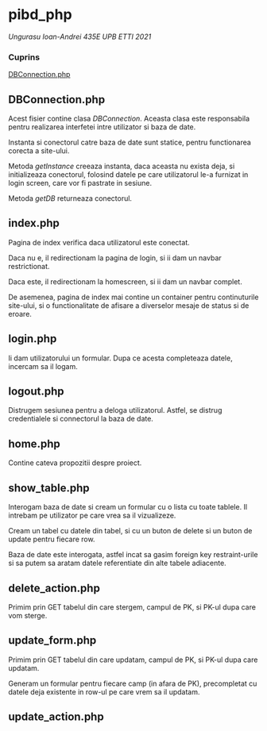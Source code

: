# pibd_php
*Ungurasu Ioan-Andrei 435E UPB ETTI 2021*

### Cuprins
[DBConnection.php](#dbconnection.php)

## DBConnection.php
Acest fisier contine clasa *DBConnection*. Aceasta clasa este responsabila pentru realizarea interfetei intre utilizator si baza de date.

Instanta si conectorul catre baza de date sunt statice, pentru functionarea corecta a site-ului.

Metoda *getInstance* creeaza instanta, daca aceasta nu exista deja, si initializeaza conectorul, folosind datele pe care utilizatorul le-a furnizat in login screen, care vor fi pastrate in sesiune.

Metoda *getDB* returneaza conectorul.

## index.php
Pagina de index verifica daca utilizatorul este conectat.

Daca nu e, il redirectionam la pagina de login, si ii dam un navbar restrictionat.

Daca este, il redirectionam la homescreen, si ii dam un navbar complet.

De asemenea, pagina de index mai contine un container pentru continuturile site-ului, si o functionalitate de afisare a diverselor mesaje de status si de eroare.

## login.php

Ii dam utilizatorului un formular. Dupa ce acesta completeaza datele, incercam sa il logam.

## logout.php

Distrugem sesiunea pentru a deloga utilizatorul. Astfel, se distrug credentialele si connectorul la baza de date.

## home.php

Contine cateva propozitii despre proiect.

## show_table.php

Interogam baza de date si cream un formular cu o lista cu toate tablele. Il intrebam pe utilizator pe care vrea sa il vizualizeze.

Cream un tabel cu datele din tabel, si cu un buton de delete si un buton de update pentru fiecare row.

Baza de date este interogata, astfel incat sa gasim foreign key restraint-urile si sa putem sa aratam datele referentiate din alte tabele adiacente.

## delete_action.php

Primim prin GET tabelul din care stergem, campul de PK, si PK-ul dupa care vom sterge.

## update_form.php

Primim prin GET tabelul din care updatam, campul de PK, si PK-ul dupa care updatam.

Generam un formular pentru fiecare camp (in afara de PK), precompletat cu datele deja existente in row-ul pe care vrem sa il updatam.

## update_action.php